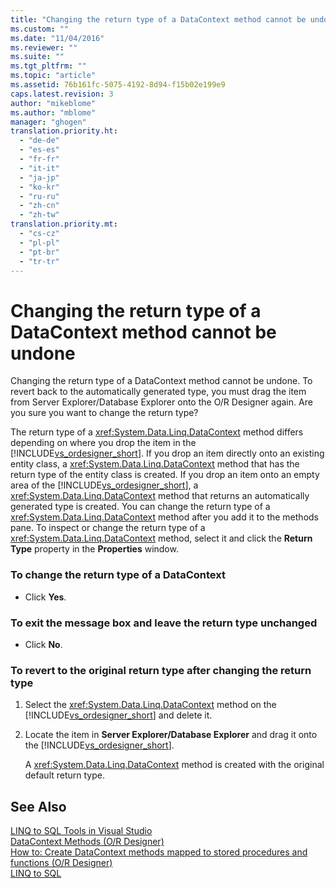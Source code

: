 ```yaml
---
title: "Changing the return type of a DataContext method cannot be undone | Microsoft Docs"
ms.custom: ""
ms.date: "11/04/2016"
ms.reviewer: ""
ms.suite: ""
ms.tgt_pltfrm: ""
ms.topic: "article"
ms.assetid: 76b161fc-5075-4192-8d94-f15b02e199e9
caps.latest.revision: 3
author: "mikeblome"
ms.author: "mblome"
manager: "ghogen"
translation.priority.ht: 
  - "de-de"
  - "es-es"
  - "fr-fr"
  - "it-it"
  - "ja-jp"
  - "ko-kr"
  - "ru-ru"
  - "zh-cn"
  - "zh-tw"
translation.priority.mt: 
  - "cs-cz"
  - "pl-pl"
  - "pt-br"
  - "tr-tr"
---
```

# Changing the return type of a DataContext method cannot be undone
Changing the return type of a DataContext method cannot be undone. To revert back to the automatically generated type, you must drag the item from Server Explorer/Database Explorer onto the O/R Designer again. Are you sure you want to change the return type?  
  
 The return type of a <xref:System.Data.Linq.DataContext> method differs depending on where you drop the item in the [!INCLUDE[vs_ordesigner_short](../data-tools/includes/vs_ordesigner_short_md.md)]. If you drop an item directly onto an existing entity class, a <xref:System.Data.Linq.DataContext> method that has the return type of the entity class is created. If you drop an item onto an empty area of the [!INCLUDE[vs_ordesigner_short](../data-tools/includes/vs_ordesigner_short_md.md)], a <xref:System.Data.Linq.DataContext> method that returns an automatically generated type is created. You can change the return type of a <xref:System.Data.Linq.DataContext> method after you add it to the methods pane. To inspect or change the return type of a <xref:System.Data.Linq.DataContext> method, select it and click the **Return Type** property in the **Properties** window.  
  
### To change the return type of a DataContext  
  
-   Click **Yes**.  
  
### To exit the message box and leave the return type unchanged  
  
-   Click **No**.  
  
### To revert to the original return type after changing the return type  
  
1.  Select the <xref:System.Data.Linq.DataContext> method on the [!INCLUDE[vs_ordesigner_short](../data-tools/includes/vs_ordesigner_short_md.md)] and delete it.  
  
2.  Locate the item in **Server Explorer/Database Explorer** and drag it onto the [!INCLUDE[vs_ordesigner_short](../data-tools/includes/vs_ordesigner_short_md.md)].  
  
     A <xref:System.Data.Linq.DataContext> method is created with the original default return type.  
  
## See Also  
 [LINQ to SQL Tools in Visual Studio](../data-tools/linq-to-sql-tools-in-visual-studio2.md)   
 [DataContext Methods (O/R Designer)](../data-tools/datacontext-methods-o-r-designer.md)   
 [How to: Create DataContext methods mapped to stored procedures and functions (O/R Designer)](../data-tools/how-to-create-datacontext-methods-mapped-to-stored-procedures-and-functions-o-r-designer.md)   
 [LINQ to SQL](../Topic/LINQ%20to%20SQL.md)